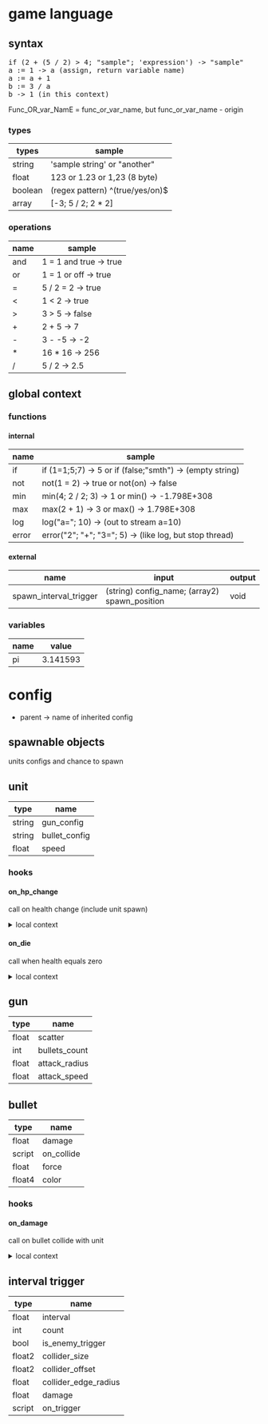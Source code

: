 # game language

## syntax

<pre>
if (2 + (5 / 2) > 4; "sample"; 'expression') -> "sample"
a := 1 -> a (assign, return variable name)
a := a + 1
b := 3 / a
b -> 1 (in this context)
</pre>

Func_OR_var_NamE = func_or_var_name, but func_or_var_name - origin

### types

| types   | sample                          |
|---------|---------------------------------|
| string  | 'sample string' or "another"    |
| float   | 123 or 1.23 or 1,23 (8 byte)    |
| boolean | (regex pattern) ^(true/yes/on)$ |
| array   | \[-3; 5 / 2; 2 * 2]             |

### operations

| name | sample                 |
|------|------------------------|
| and  | 1 = 1 and true -> true |
| or   | 1 = 1 or off -> true   |
| =    | 5 / 2 = 2 -> true      |
| <    | 1 < 2 -> true          |
| \>   | 3 > 5 -> false         |
| +    | 2 + 5 -> 7             |
| -    | 3 - -5 -> -2           |
| *    | 16 * 16 -> 256         |
| /    | 5 / 2 -> 2.5           |

## global context

### functions

#### internal

| name  | sample                                                     |
|-------|------------------------------------------------------------|
| if    | if (1=1;5;7) -> 5 or if (false;"smth") -> (empty string)   |
| not   | not(1 = 2) -> true or not(on) -> false                     |
| min   | min(4; 2 / 2; 3) -> 1 or min() -> -1.798E+308              |
| max   | max(2 + 1) -> 3 or max() -> 1.798E+308                     |
| log   | log("a="; 10) -> (out to stream a=10)                      |
| error | error("2"; "+"; "3="; 5) -> (like log, but stop thread)    |

#### external

| name                   | input                                         | output |
|------------------------|-----------------------------------------------|--------|
| spawn_interval_trigger | (string) config_name; (array2) spawn_position | void   |

### variables

| name | value    |
|------|----------|
| pi   | 3.141593 |

# config

* parent -> name of inherited config

## spawnable objects

units configs and chance to spawn

## unit

| type     | name          |
|----------|---------------|
| string   | gun_config    |
| string   | bullet_config |
| float    | speed         |

### hooks

#### on_hp_change

call on health change (include unit spawn)

<details>
<summary> local context </summary>
<br>

<b> variables </b>

| type   | name         |
|--------|--------------|
| string | own_name     |
| int    | current_hp   |
| int    | delta_hp     |
| float2 | own_position |

</details>

#### on_die

call when health equals zero

<details>
<summary> local context </summary>
<br>

<b> variables </b>

| type   | name         |
|--------|--------------|
| string | own_name     |
| float2 | own_position |

</details>

## gun

| type  | name          |
|-------|---------------|
| float | scatter       |
| int   | bullets_count |
| float | attack_radius |
| float | attack_speed  |

## bullet

| type   | name       |
|--------|------------|
| float  | damage     |
| script | on_collide |
| float  | force      |
| float4 | color      |

### hooks

#### on_damage

call on bullet collide with unit

<details>
<summary> local context </summary>
<br>

<b> variables </b>

| type   | name       |
|--------|------------|
| string | own_name   |
| string | enemy_name |
| float  | damage     |

<b> function </b>

| type | name         |
|------|--------------|
| int  | get_own_hp   |
| void | set_own_hp   |
| int  | get_enemy_hp |
| void | set_enemy_hp |

</details>

## interval trigger

| type   | name                 |
|--------|----------------------|
| float  | interval             |
| int    | count                |
| bool   | is_enemy_trigger     |
| float2 | collider_size        |
| float2 | collider_offset      |
| float  | collider_edge_radius |
| float  | damage               |
| script | on_trigger           |